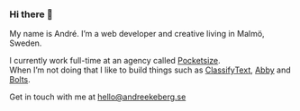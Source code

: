 ### Hi there 👋

My name is André. I’m a web developer and creative living in Malmö, Sweden.

I currently work full-time at an agency called [Pocketsize](https://pocketsize.se/).<br>
When I’m not doing that I like to build things such as [ClassifyText](https://github.com/andreekeberg/ml-classify-text-js), [Abby](https://github.com/andreekeberg/abby) and [Bolts](https://github.com/pocketsize/bolts-lib).

Get in touch with me at hello@andreekeberg.se
